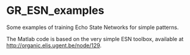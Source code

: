 # GR_ESN_examples
Some examples of training Echo State Networks for simple patterns.

The Matlab code is based on the very simple ESN toolbox, available at http://organic.elis.ugent.be/node/129. 
